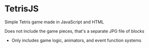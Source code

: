 # TetrisJS
Simple Tetris game made in JavaScript and HTML

Does not include the game pieces, that's a separate JPG file of blocks
  - Only includes game logic, animators, and event function systems
